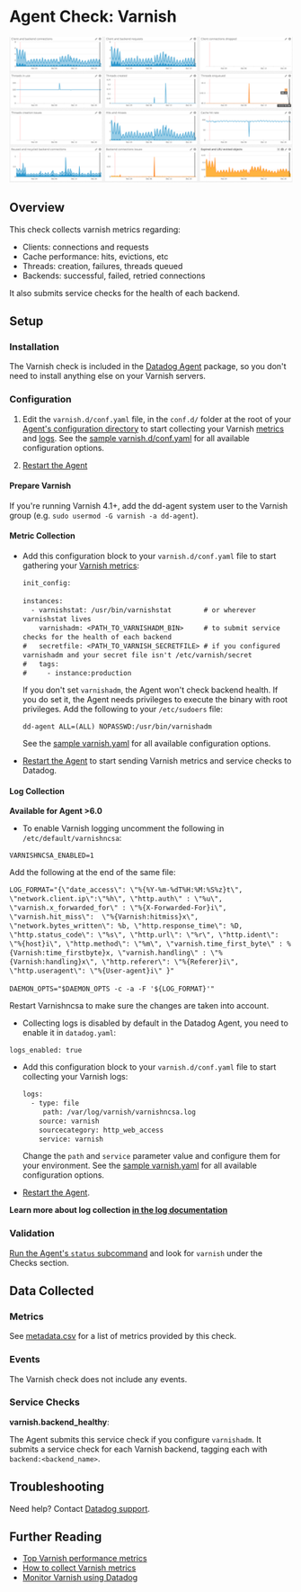 # Agent Check: Varnish

![Varnish default dashboard][11]

## Overview

This check collects varnish metrics regarding:

* Clients: connections and requests
* Cache performance: hits, evictions, etc
* Threads: creation, failures, threads queued
* Backends: successful, failed, retried connections

It also submits service checks for the health of each backend.

## Setup
### Installation

The Varnish check is included in the [Datadog Agent][1] package, so you don't need to install anything else on your Varnish servers.

### Configuration

1. Edit the `varnish.d/conf.yaml` file, in the `conf.d/` folder at the root of your [Agent's configuration directory][12] to start collecting your Varnish [metrics](#metric-collection) and [logs](#log-collection).
  See the [sample varnish.d/conf.yaml][2] for all available configuration options.

2. [Restart the Agent][3]

#### Prepare Varnish

If you're running Varnish 4.1+, add the dd-agent system user to the Varnish group (e.g. `sudo usermod -G varnish -a dd-agent`).

#### Metric Collection

* Add this configuration block to your `varnish.d/conf.yaml` file to start gathering your [Varnish metrics](#metrics):

  ```
  init_config:

  instances:
    - varnishstat: /usr/bin/varnishstat        # or wherever varnishstat lives
      varnishadm: <PATH_TO_VARNISHADM_BIN>     # to submit service checks for the health of each backend
  #   secretfile: <PATH_TO_VARNISH_SECRETFILE> # if you configured varnishadm and your secret file isn't /etc/varnish/secret
  #   tags:
  #     - instance:production
  ```

  If you don't set `varnishadm`, the Agent won't check backend health. If you do set it, the Agent needs privileges to execute the binary with root privileges. Add the following to your `/etc/sudoers` file:

  ```
  dd-agent ALL=(ALL) NOPASSWD:/usr/bin/varnishadm
  ```

  See the [sample varnish.yaml][2] for all available configuration options.

* [Restart the Agent][3] to start sending Varnish metrics and service checks to Datadog.

#### Log Collection

**Available for Agent >6.0**

* To enable Varnish logging uncomment the following in `/etc/default/varnishncsa`:

```
VARNISHNCSA_ENABLED=1
```

  Add the following at the end of the same file:

```
LOG_FORMAT="{\"date_access\": \"%{%Y-%m-%dT%H:%M:%S%z}t\", \"network.client.ip\":\"%h\", \"http.auth\" : \"%u\", \"varnish.x_forwarded_for\" : \"%{X-Forwarded-For}i\", \"varnish.hit_miss\":  \"%{Varnish:hitmiss}x\", \"network.bytes_written\": %b, \"http.response_time\": %D, \"http.status_code\": \"%s\", \"http.url\": \"%r\", \"http.ident\": \"%{host}i\", \"http.method\": \"%m\", \"varnish.time_first_byte\" : %{Varnish:time_firstbyte}x, \"varnish.handling\" : \"%{Varnish:handling}x\", \"http.referer\": \"%{Referer}i\", \"http.useragent\": \"%{User-agent}i\" }"

DAEMON_OPTS="$DAEMON_OPTS -c -a -F '${LOG_FORMAT}'"
```

  Restart Varnishncsa to make sure the changes are taken into account.


*  Collecting logs is disabled by default in the Datadog Agent, you need to enable it in `datadog.yaml`:

  ```
  logs_enabled: true
  ```

* Add this configuration block to your `varnish.d/conf.yaml` file to start collecting your Varnish logs:

  ```
  logs:
    - type: file
       path: /var/log/varnish/varnishncsa.log
      source: varnish
      sourcecategory: http_web_access
      service: varnish
  ```
  Change the `path` and `service` parameter value and configure them for your environment.
  See the [sample varnish.yaml][2] for all available configuration options.

* [Restart the Agent][3].

**Learn more about log collection [in the log documentation][4]**

### Validation

[Run the Agent's `status` subcommand][5] and look for `varnish` under the Checks section.

## Data Collected
### Metrics
See [metadata.csv][6] for a list of metrics provided by this check.

### Events
The Varnish check does not include any events.

### Service Checks
**varnish.backend_healthy**:

The Agent submits this service check if you configure `varnishadm`. It submits a service check for each Varnish backend, tagging each with `backend:<backend_name>`.

## Troubleshooting
Need help? Contact [Datadog support][7].

## Further Reading

* [Top Varnish performance metrics][8]
* [How to collect Varnish metrics][9]
* [Monitor Varnish using Datadog][10]


[1]: https://app.datadoghq.com/account/settings#agent
[2]: https://github.com/DataDog/integrations-core/blob/master/varnish/datadog_checks/varnish/data/conf.yaml.example
[3]: https://docs.datadoghq.com/agent/faq/agent-commands/#start-stop-restart-the-agent
[4]: https://docs.datadoghq.com/logs
[5]: https://docs.datadoghq.com/agent/faq/agent-commands/#agent-status-and-information
[6]: https://github.com/DataDog/integrations-core/blob/master/varnish/metadata.csv
[7]: https://docs.datadoghq.com/help/
[8]: https://www.datadoghq.com/blog/top-varnish-performance-metrics/
[9]: https://www.datadoghq.com/blog/how-to-collect-varnish-metrics/
[10]: https://www.datadoghq.com/blog/monitor-varnish-using-datadog/
[11]: https://raw.githubusercontent.com/DataDog/integrations-core/master/varnish/images/varnish.png
[12]: https://docs.datadoghq.com/agent/faq/agent-configuration-files/#agent-configuration-directory

